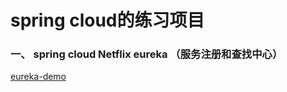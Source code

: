 # spring cloud的练习项目

### 一、 spring cloud Netflix eureka （服务注册和查找中心）

[eureka-demo](/spring-cloud/netflix-euraka)





